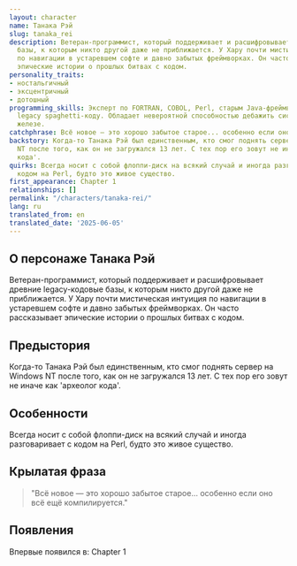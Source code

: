 ```yaml
---
layout: character
name: Танака Рэй
slug: tanaka_rei
description: Ветеран-программист, который поддерживает и расшифровывает древние legacy-кодовые
  базы, к которым никто другой даже не приближается. У Хару почти мистическая интуиция
  по навигации в устаревшем софте и давно забытых фреймворках. Он часто рассказывает
  эпические истории о прошлых битвах с кодом.
personality_traits:
- ностальгичный
- эксцентричный
- дотошный
programming_skills: Эксперт по FORTRAN, COBOL, Perl, старым Java-фреймворкам и загадочному
  legacy spaghetti-коду. Обладает невероятной способностью дебажить системы на устаревшем
  железе.
catchphrase: Всё новое — это хорошо забытое старое... особенно если оно всё ещё компилируется.
backstory: Когда-то Танака Рэй был единственным, кто смог поднять сервер на Windows
  NT после того, как он не загружался 13 лет. С тех пор его зовут не иначе как 'археолог
  кода'.
quirks: Всегда носит с собой флоппи-диск на всякий случай и иногда разговаривает с
  кодом на Perl, будто это живое существо.
first_appearance: Chapter 1
relationships: []
permalink: "/characters/tanaka-rei/"
lang: ru
translated_from: en
translated_date: '2025-06-05'
---
```


## О персонаже Танака Рэй

Ветеран-программист, который поддерживает и расшифровывает древние legacy-кодовые базы, к которым никто другой даже не приближается. У Хару почти мистическая интуиция по навигации в устаревшем софте и давно забытых фреймворках. Он часто рассказывает эпические истории о прошлых битвах с кодом.

## Предыстория

Когда-то Танака Рэй был единственным, кто смог поднять сервер на Windows NT после того, как он не загружался 13 лет. С тех пор его зовут не иначе как 'археолог кода'.

## Особенности

Всегда носит с собой флоппи-диск на всякий случай и иногда разговаривает с кодом на Perl, будто это живое существо.

## Крылатая фраза

> "Всё новое — это хорошо забытое старое... особенно если оно всё ещё компилируется."

## Появления

Впервые появился в: Chapter 1

<!-- Chapter appearances will be tracked automatically -->
